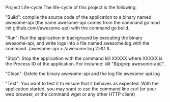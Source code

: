 Project Life-cycle
The life-cycle of this project is the following:

"Build": compile the source code of the application to a binary named awesome-api (the name awesome-api comes from the command go mod init github.com/<your github handle>/awesome-api) with the command go build.

"Run": Run the application in background by executing the binary awesome-api, and write logs into a file named awesome.log with the command ./awesome-api >./awesome.log 2>&1 &.

"Stop": Stop the application with the command kill XXXXX where XXXXX is the Process ID of the application. For instance: kill "$(pgrep awesome-api)".

"Clean": Delete the binary awesome-api and the log file awesome-api.log

"Test": You want to test it to ensure that it behaves as expected. With the application started, you may want to use the command line curl (or your web browser, or the command wget or any other HTTP client)